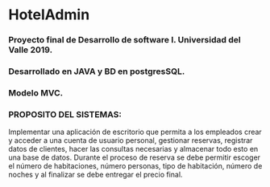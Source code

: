 # HotelAdmin
### Proyecto final de Desarrollo de software I. Universidad del Valle 2019.
### Desarrollado en JAVA y BD en postgresSQL.
### Modelo MVC.
### PROPOSITO DEL SISTEMAS: 
Implementar una aplicación de escritorio que permita a los empleados crear y acceder a una cuenta de usuario personal, gestionar reservas, registrar datos de clientes, hacer las consultas necesarias y almacenar todo esto en una base de datos. Durante el proceso de reserva se debe permitir escoger el número de habitaciones, número personas, tipo de habitación, número de noches y al finalizar se debe entregar el precio final.
